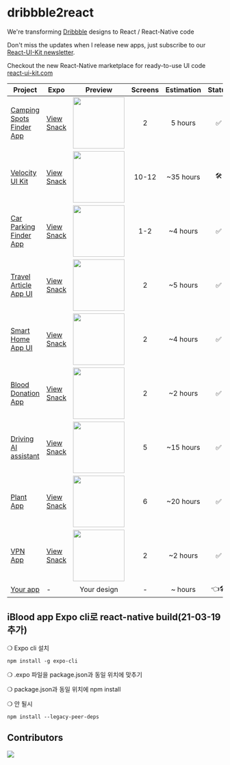 # dribbble2react
We're transforming [Dribbble](https://dribbble.com/) designs to React / React-Native code

Don't miss the updates when I release new apps, just subscribe to our [React-UI-Kit newsletter](https://react-ui-kit.com/).

Checkout the new React-Native marketplace for ready-to-use UI code [react-ui-kit.com](https://react-ui-kit.com/)

| Project | Expo | Preview | Screens | Estimation | Status |
| ------ | ------ | :------: | :------: | :------: | :------: |
| [Camping Spots Finder App](https://dribbble.com/shots/5765449-Camping-Spots-Finder-App-Day-364-365-Project365/attachments/1243964) | [View Snack](https://snack.expo.io/@react-ui-kit/camping-spots-finder-app) | <img src="https://cdn.dribbble.com/users/386883/screenshots/5765449/attachments/1243964/30122018-design.png" width="120" /> | 2 | 5 hours | :white_check_mark: |
| [Velocity UI Kit](https://www.invisionapp.com/inside-design/design-resources/design-system-dashboard-ui-kit/) | [View Snack](https://snack.expo.io/@react-ui-kit/velocity-ui-kit) | <img src="https://s3.amazonaws.com/www-inside-design/uploads/2019/01/velocity-gallery-md-4.png" width="120" /> | 10-12 | ~35 hours | :hammer_and_wrench: |
| [Car Parking Finder App](https://dribbble.com/shots/5361780-Car-Parking-Finder-App-Day-280-365-Project365/attachments/1162528) | [View Snack](https://snack.expo.io/@react-ui-kit/car-parking-finder-app) | <img src="https://cdn.dribbble.com/users/386883/screenshots/5361780/attachments/1162528/07102018-design.png" width="120" /> | 1-2 | ~4 hours | :white_check_mark: |
| [Travel Article App UI](https://dribbble.com/shots/5717917-Travel-Article-Application/attachments/1234851) | [View Snack](https://snack.expo.io/@react-ui-kit/travel-article-app-ui) | <img src="https://cdn.dribbble.com/users/1631607/screenshots/5717917/attachments/1234851/____-1.0.png" width="120" /> | 2 | ~5 hours | :white_check_mark: |
| [Smart Home App UI](https://dribbble.com/shots/4585243-Smart-Home-App-Ui/attachments/1036679) | [View Snack](https://snack.expo.io/@react-ui-kit/smart-home-app-ui) | <img src="https://cdn.dribbble.com/users/968354/screenshots/4585243/attachments/1036679/smart_home_app_ui_attachment.png" width="120" /> | 2 | ~4 hours | :white_check_mark: |
| [Blood Donation App](https://dribbble.com/shots/5755829-Blood-Donation-App-Day-361-365-Project365/attachments/1242361) | [View Snack](https://snack.expo.io/@react-ui-kit/blood-donation-app) | <img src="https://cdn.dribbble.com/users/386883/screenshots/5755829/attachments/1242361/27122018-design.png" width="120" /> | 2 | ~2 hours | :white_check_mark: |
| [Driving AI assistant](https://dribbble.com/shots/4560198-Driving-AI-assistant/attachments/1031428) | [View Snack](https://snack.expo.io/@react-ui-kit/driving-ai-assistant) | <img src="https://cdn.dribbble.com/users/389060/screenshots/4560198/attachments/1031428/expanded.png" width="120" /> | 5 | ~15 hours | :white_check_mark: | 
| [Plant App](https://dribbble.com/shots/4569970-Plant-Freebie-2-Dribbble-Invites/attachments/1033490) | [View Snack](https://snack.expo.io/@react-ui-kit/plant-app) | <img src="https://cdn.dribbble.com/users/1002086/screenshots/4569970/attachments/1033490/hd.png" width="120" /> | 6 | ~20 hours | :white_check_mark: |
| [VPN App](https://project365.design/2018/10/05/day-278-vpn-mobile-app-ui-kit-sketch-freebie/) | [View Snack](https://expo.io/snacks/@react-ui-kit) | <img src="https://project365.design/wp-content/uploads/2018/10/05102018-design.png" width="120" /> | 2 | ~2 hours | :white_check_mark: |
| [Your app](https://github.com/react-ui-kit/dribbble2react/issues/new?assignees=&labels=&template=feature_request.md&title=) | - | Your design | - | ~ hours | :point_left::hammer_and_wrench: |


## iBlood app Expo cli로 react-native build(21-03-19 추가)

❍ Expo cli 설치
```
npm install -g expo-cli
```

❍ .expo 파일을 package.json과 동일 위치에 맞추기

❍ package.json과 동일 위치에 npm install

❍ 안 될시
```
npm install --legacy-peer-deps
```



## Contributors
<a href="https://opencollective.com/dribbble2react"><img src="https://opencollective.com/dribbble2react/individuals.svg?width=890"></a>
